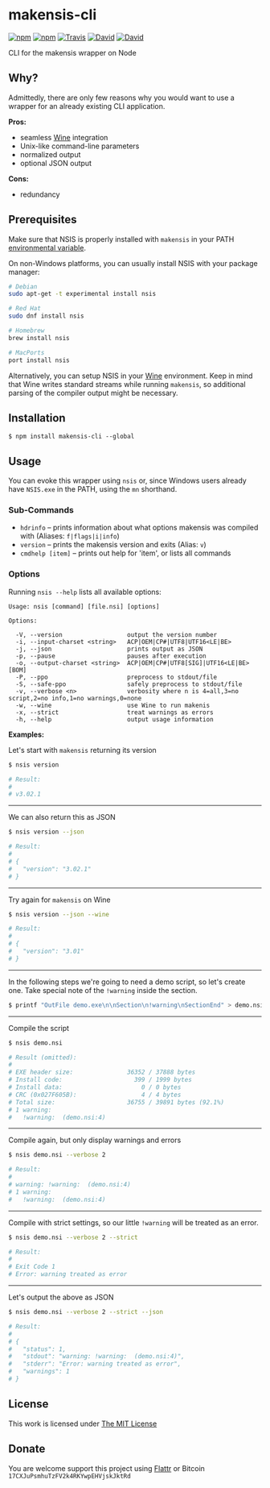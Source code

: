 # makensis-cli

[![npm](https://img.shields.io/npm/l/makensis-cli.svg?style=flat-square)](https://www.npmjs.org/package/makensis-cli)
[![npm](https://img.shields.io/npm/v/makensis-cli.svg?style=flat-square)](https://www.npmjs.org/package/makensis-cli)
[![Travis](https://img.shields.io/travis/idleberg/node-makensis-cli.svg?style=flat-square)](https://travis-ci.org/idleberg/node-makensis-cli)
[![David](https://img.shields.io/david/idleberg/node-makensis-cli.svg?style=flat-square)](https://david-dm.org/idleberg/node-makensis-cli)
[![David](https://img.shields.io/david/dev/idleberg/node-makensis-cli.svg?style=flat-square)](https://david-dm.org/idleberg/node-makensis-cli?type=dev)

CLI for the makensis wrapper on Node

## Why?

Admittedly, there are only few reasons why you would want to use a wrapper for an already existing CLI application.

**Pros:**

- seamless [Wine](http://winehq.org/) integration
- Unix-like command-line parameters
- normalized output
- optional JSON output

**Cons:**

- redundancy

## Prerequisites

Make sure that NSIS is properly installed with `makensis` in your PATH [environmental variable](http://superuser.com/a/284351/195953).

On non-Windows platforms, you can usually install NSIS with your package manager:

```sh
# Debian
sudo apt-get -t experimental install nsis

# Red Hat
sudo dnf install nsis

# Homebrew
brew install nsis

# MacPorts
port install nsis
```

Alternatively, you can setup NSIS in your [Wine](http://winehq.org/) environment. Keep in mind that Wine writes standard streams while running `makensis`, so additional parsing of the compiler output might be necessary.

## Installation

`$ npm install makensis-cli --global`

## Usage

You can evoke this wrapper using `nsis` or, since Windows users already have `NSIS.exe` in the PATH, using the `mn` shorthand.

### Sub-Commands

- `hdrinfo` – prints information about what options makensis was compiled with (Aliases: `f|flags|i|info`)
- `version` – prints the makensis version and exits (Alias: `v`)
- `cmdhelp [item]` – prints out help for 'item', or lists all commands

### Options

Running `nsis --help` lists all available options:

```
Usage: nsis [command] [file.nsi] [options]

Options:

  -V, --version                  output the version number
  -i, --input-charset <string>   ACP|OEM|CP#|UTF8|UTF16<LE|BE>
  -j, --json                     prints output as JSON
  -p, --pause                    pauses after execution
  -o, --output-charset <string>  ACP|OEM|CP#|UTF8[SIG]|UTF16<LE|BE>[BOM]
  -P, --ppo                      preprocess to stdout/file
  -S, --safe-ppo                 safely preprocess to stdout/file
  -v, --verbose <n>              verbosity where n is 4=all,3=no script,2=no info,1=no warnings,0=none
  -w, --wine                     use Wine to run makenis
  -x, --strict                   treat warnings as errors
  -h, --help                     output usage information
```

**Examples:**

Let's start with `makensis` returning its version

```sh
$ nsis version

# Result:
#
# v3.02.1
```
____

We can also return this as JSON

```sh
$ nsis version --json

# Result:
#
# {
#   "version": "3.02.1"
# }
```
____

Try again for `makensis` on Wine

```sh
$ nsis version --json --wine

# Result:
#
# {
#   "version": "3.01"
# }
```
____

In the following steps we're going to need a demo script, so let's create one. Take special note of the `!warning` inside the section.

```sh
$ printf "OutFile demo.exe\n\nSection\n!warning\nSectionEnd" > demo.nsi
```
____

Compile the script

```sh
$ nsis demo.nsi

# Result (omitted):
#
# EXE header size:               36352 / 37888 bytes
# Install code:                    399 / 1999 bytes
# Install data:                      0 / 0 bytes
# CRC (0x027F605B):                  4 / 4 bytes
# Total size:                    36755 / 39891 bytes (92.1%)
# 1 warning:
#   !warning:  (demo.nsi:4)
```
____

Compile again, but only display warnings and errors

```sh
$ nsis demo.nsi --verbose 2

# Result:
#
# warning: !warning:  (demo.nsi:4)
# 1 warning:
#   !warning:  (demo.nsi:4)
```
____

Compile with strict settings, so our little `!warning` will be treated as an error.

```sh
$ nsis demo.nsi --verbose 2 --strict

# Result:
#
# Exit Code 1
# Error: warning treated as error
```
____

Let's output the above as JSON

```sh
$ nsis demo.nsi --verbose 2 --strict --json

# Result:
#
# {
#   "status": 1,
#   "stdout": "warning: !warning:  (demo.nsi:4)",
#   "stderr": "Error: warning treated as error",
#   "warnings": 1
# }
```

## License

This work is licensed under [The MIT License](https://opensource.org/licenses/MIT)

## Donate

You are welcome support this project using [Flattr](https://flattr.com/submit/auto?user_id=idleberg&url=https://github.com/idleberg/node-makensis-cli) or Bitcoin `17CXJuPsmhuTzFV2k4RKYwpEHVjskJktRd`
